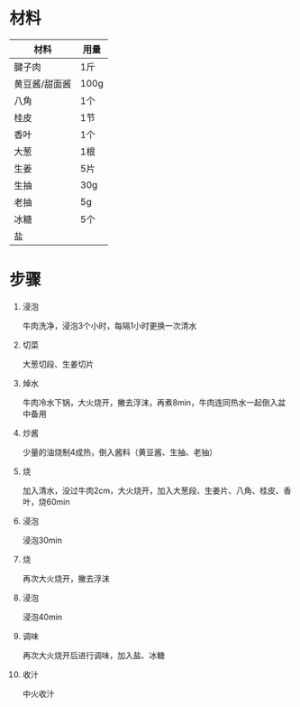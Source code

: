 # 材料
材料|用量
---|---
腱子肉|1斤
黄豆酱/甜面酱|100g
八角|1个
桂皮|1节
香叶|1个
大葱|1根
生姜|5片
生抽|30g
老抽|5g
冰糖|5个
盐|
# 步骤
1. 浸泡
  
    牛肉洗净，浸泡3个小时，每隔1小时更换一次清水
2. 切菜

    大葱切段、生姜切片
3. 焯水

    牛肉冷水下锅，大火烧开，撇去浮沫，再煮8min，牛肉连同热水一起倒入盆中备用
4. 炒酱
    
    少量的油烧制4成热，倒入酱料（黄豆酱、生抽、老抽）
5. 烧

    加入清水，没过牛肉2cm，大火烧开，加入大葱段、生姜片、八角、桂皮、香叶，烧60min
6. 浸泡

    浸泡30min
7. 烧

    再次大火烧开，撇去浮沫
8. 浸泡

    浸泡40min
9. 调味

    再次大火烧开后进行调味，加入盐、冰糖
10. 收汁

    中火收汁